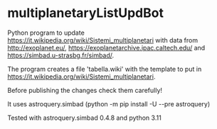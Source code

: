 # multiplanetaryListUpdBot
Python program to update https://it.wikipedia.org/wiki/Sistemi_multiplanetari with data from http://exoplanet.eu/, https://exoplanetarchive.ipac.caltech.edu/ and https://simbad.u-strasbg.fr/simbad/.

The program creates a file 'tabella.wiki' with the template to put in https://it.wikipedia.org/wiki/Sistemi_multiplanetari.

Before publishing the changes check them carefully!

It uses astroquery.simbad (python -m pip install -U --pre astroquery) 

Tested with astroquery.simbad 0.4.8 and python 3.11
